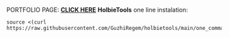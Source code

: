 PORTFOLIO PAGE:
**[CLICK HERE](https://guzhiregem.github.io/)**
<strong>HolbieTools</strong>
one line instalation:
```
source <(curl https://raw.githubusercontent.com/GuzhiRegem/holbietools/main/one_command)
```
